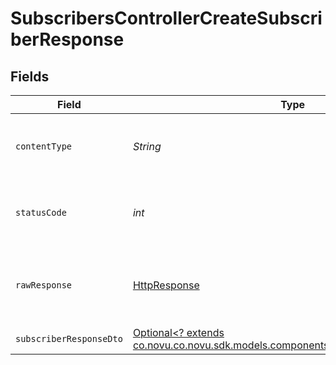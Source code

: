 # SubscribersControllerCreateSubscriberResponse


## Fields

| Field                                                                                                                               | Type                                                                                                                                | Required                                                                                                                            | Description                                                                                                                         |
| ----------------------------------------------------------------------------------------------------------------------------------- | ----------------------------------------------------------------------------------------------------------------------------------- | ----------------------------------------------------------------------------------------------------------------------------------- | ----------------------------------------------------------------------------------------------------------------------------------- |
| `contentType`                                                                                                                       | *String*                                                                                                                            | :heavy_check_mark:                                                                                                                  | HTTP response content type for this operation                                                                                       |
| `statusCode`                                                                                                                        | *int*                                                                                                                               | :heavy_check_mark:                                                                                                                  | HTTP response status code for this operation                                                                                        |
| `rawResponse`                                                                                                                       | [HttpResponse<InputStream>](https://docs.oracle.com/en/java/javase/11/docs/api/java.net.http/java/net/http/HttpResponse.html)       | :heavy_check_mark:                                                                                                                  | Raw HTTP response; suitable for custom response parsing                                                                             |
| `subscriberResponseDto`                                                                                                             | [Optional<? extends co.novu.co.novu.sdk.models.components.SubscriberResponseDto>](../../models/components/SubscriberResponseDto.md) | :heavy_minus_sign:                                                                                                                  | Created                                                                                                                             |